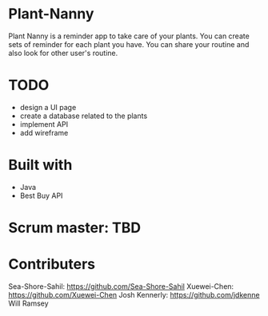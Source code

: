 # Plant-Nanny
Plant Nanny is a reminder app to take care of your plants. You can create sets of reminder for each plant you have. You can share your routine and also look for other user's routine.

# TODO
- design a UI page
- create a database related to the plants 
- implement API  
- add wireframe

# Built with
- Java
- Best Buy API

# Scrum master: TBD

# Contributers
Sea-Shore-Sahil: https://github.com/Sea-Shore-Sahil
Xuewei-Chen: https://github.com/Xuewei-Chen
Josh Kennerly: https://github.com/jdkenne
Will Ramsey

